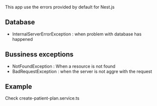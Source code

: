 This app use the errors provided by default for Nest.js 

## Database
- InternalServerErrorException : when problem with database has 
  happened

## Bussiness exceptions
- NotFoundException : When a resource is not found
- BadRequestException : when the server is not aggre with the 
  request

## Example
Check create-patient-plan.service.ts